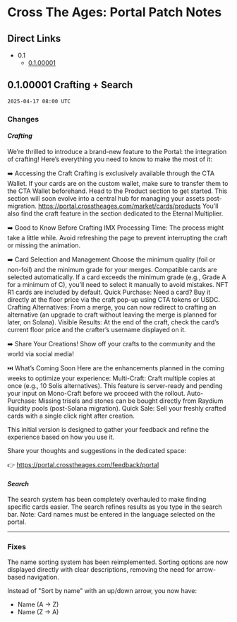 # Cross The Ages: Portal Patch Notes

## Direct Links

- 0.1
  - [0.1.00001](#0100001-patch)

## 0.1.00001 Crafting + Search

`2025-04-17 08:00 UTC`

### Changes

#### _Crafting_
We’re thrilled to introduce a brand-new feature to the Portal: the integration of crafting!
Here’s everything you need to know to make the most of it:

➡️ Accessing the Craft
Crafting is exclusively available through the CTA Wallet. If your cards are on the custom wallet, make sure to transfer them to the CTA Wallet beforehand.
Head to the Product section to get started. This section will soon evolve into a central hub for managing your assets post-migration. https://portal.crosstheages.com/market/cards/products
You’ll also find the craft feature in the section dedicated to the Eternal Multiplier.

➡️ Good to Know Before Crafting
IMX Processing Time: The process might take a little while. Avoid refreshing the page to prevent interrupting the craft or missing the animation.


➡️ Card Selection and Management
Choose the minimum quality (foil or non-foil) and the minimum grade for your merges.
Compatible cards are selected automatically. If a card exceeds the minimum grade (e.g., Grade A for a minimum of C), you’ll need to select it manually to avoid mistakes.
NFT R1 cards are included by default.
Quick Purchase: Need a card? Buy it directly at the floor price via the craft pop-up using CTA tokens or USDC.
Crafting Alternatives: From a merge, you can now redirect to crafting an alternative (an upgrade to craft without leaving the merge is planned for later, on Solana).
Visible Results: At the end of the craft, check the card’s current floor price and the crafter’s username displayed on it.

➡️ Share Your Creations!
Show off your crafts to the community and the world via social media!

⏭️ What’s Coming Soon
Here are the enhancements planned in the coming weeks to optimize your experience:
Multi-Craft: Craft multiple copies at once (e.g., 10 Solis alternatives). This feature is server-ready and pending your input on Mono-Craft before we proceed with the rollout.
Auto-Purchase: Missing trisels and stones can be bought directly from Raydium liquidity pools (post-Solana migration).
Quick Sale: Sell your freshly crafted cards with a single click right after creation.

This initial version is designed to gather your feedback and refine the experience based on how you use it.

Share your thoughts and suggestions in the dedicated space:

👉 https://portal.crosstheages.com/feedback/portal

#### _Search_
The search system has been completely overhauled to make finding specific cards easier. The search refines results as you type in the search bar.
Note: Card names must be entered in the language selected on the portal.

---
### Fixes
The name sorting system has been reimplemented. Sorting options are now displayed directly with clear descriptions, removing the need for arrow-based navigation.

Instead of "Sort by name" with an up/down arrow, you now have:

- Name (A → Z)
- Name (Z → A)
